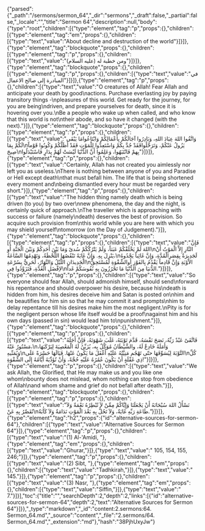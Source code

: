 {"parsed":{"_path":"/sermons/sermon_64","_dir":"sermons","_draft":false,"_partial":false,"_locale":"","title":"Sermon 64","description":null,"body":{"type":"root","children":[{"type":"element","tag":"p","props":{},"children":[{"type":"element","tag":"em","props":{},"children":[{"type":"text","value":"About decline and destruction of the world"}]}]},{"type":"element","tag":"blockquote","props":{},"children":[{"type":"element","tag":"p","props":{},"children":[{"type":"text","value":"ومن خطبة له (عليه السلام)"}]}]},{"type":"element","tag":"blockquote","props":{},"children":[{"type":"element","tag":"p","props":{},"children":[{"type":"text","value":"في المبادرة إلى صالح الاعمال"}]}]},{"type":"element","tag":"p","props":{},"children":[{"type":"text","value":"O creatures of Allah! Fear Allah and anticipate your death by good\nactions. Purchase everlasting joy by paying transitory things -\npleasures of this world. Get ready for the journey, for you are being\ndriven, and prepare yourselves for death, since it is hovering over you.\nBe a people who wake up when called, and who know that this world is not\ntheir abode, and so have it changed (with the next)."}]},{"type":"element","tag":"blockquote","props":{},"children":[{"type":"element","tag":"p","props":{},"children":[{"type":"text","value":"وَاتَّقُوا اللهَ عِبَادَ اللهِ، وَبَادِرُوا آجَالَكُمْ بِأَعْمَالِكُمْ وَابْتَاعُوامَا يَبْقَى لَكُمْ بِمَا\nيَزُولُ عَنْكُمْ، وَتَرَحَّلُوافَقَدْ جُدَّ بِكُمْ وَاسْتَعِدُّوا لِلْمَوْتِ فَقَدْ أَظَلَّكُمْ وَكُونُوا قَوْماً صِيحَ\nبِهمْ فَانْتَبَهُوا، وَعَلِمُوا أَنَّ الدُّنْيَا لَيْسَتْ لَهُمْ بِدَارٍ فَاسْتَبْدَلُوا"}]}]},{"type":"element","tag":"p","props":{},"children":[{"type":"text","value":"Certainly, Allah has not created you aimlessly nor left you as useless.\nThere is nothing between anyone of you and Paradise or Hell except death\nthat must befall him. The life that is being shortened every moment and\nbeing dismantled every hour must be regarded very short."}]},{"type":"element","tag":"p","props":{},"children":[{"type":"text","value":"The hidden thing namely death which is being driven (to you) by two over\nnew phenomena, the day and the night, is certainly quick of approach.\nThe traveller which is approaching with success or failure (namely\ndeath) deserves the best of provision. So acquire such provision from\nthis world while you are here with which you may shield yourself\ntomorrow (on the Day of Judgement)."}]},{"type":"element","tag":"blockquote","props":{},"children":[{"type":"element","tag":"p","props":{},"children":[{"type":"text","value":"فَإِنَّ اللهَ لَمْ يَخْلُقْكُمْ عَبَثاً، وَلَمْ يَتْرُكْكُمْ سُدىً وَمَا بَيْنَ أَحَدِكُمْ وَبَيْنَ الْجَنَّةِ أَوِ\nالنَّارِ إِلاَّ الْمَوْتُ أَنْ يَنْزِلَ بِهِ. وَإِنَّ غَايَةً تَنْقُصُهَا اللَّحْظَةُ، وَتَهْدِمُهَا السَّاعَةُ،\nلَجَدِيرَةٌ بِقِصَرِالْمُدَّةِ، وَإِنَّ غَائِباً يَحْدُوهُ الْجَدِيدَانِ اللَّيْلُ وَالنَّهَارُ، لَحَرِيٌّ بِسُرْعَةِ\nالاْوْبَةِ وَإِنَّ قَادِماً يَقْدُمُ بِالفَوْزِ أَوالشِّقْوَةِ لَمُسْتَحِقٌّ لاِفْضَلِ الْعُدَّةِ، فَتَزَوَّدُوا فِي\nالدُّنيَا مِنَ الدُّنْيَا مَا تَحْرُزُونَ بِهِ نُفُوسَكُمْ غَداً."}]}]},{"type":"element","tag":"p","props":{},"children":[{"type":"text","value":"So everyone should fear Allah, should admonish himself, should send\nforward his repentance and should overpower his desire, because his\ndeath is hidden from him, his desires deceive him and Satan is posted on\nhim and he beautifies for him sin so that he may commit it and prompts\nhim to delay repentance till his desires make him the most negligent.\nPity is for the negligent person whose life itself would be a proof\nagainst him and his own days (passed in sin) would lead him to\npunishment."}]},{"type":"element","tag":"blockquote","props":{},"children":[{"type":"element","tag":"p","props":{},"children":[{"type":"text","value":"فَاتَّقَىْ عَبْدٌ رَبِّهُ، نَصَحَ نَفْسَهُ، قَدَّمَ تَوْبَتَهُ، غَلَبَ شَهْوَتَهُ، فَإِنَّ أَجَلَهُ مَسْتُورٌ عَنْهُ،\nوَأَمَلَهُ خَادِعٌ لَهُ، والشَّيْطَانُ مُوَكَّلٌ بِه، يُزَيِّنُ لَهُ الْمَعْصِيَةَ لِيَرْكَبَهَا، وَيُمَنِّيهِ\nالتَّوْبَةَ لِيُسَوِّفَهَا حتّى تَهْجُم مَنِيَّتُهُ عَلَيْهِ أَغْفَلَ مَا يَكُونُ عَنْهَا. فَيَالَهَا حَسْرَةً عَلَى\nكُلِّ ذِي غَفْلَةٍ أَنْ يَكُونَ عُمُرُهُ عَلَيْهِ حُجَّةً، وَأَنْ تُؤَدِّيَهُ أَيَّامُهُ إِلَى الشِّقْوَةِ!"}]}]},{"type":"element","tag":"p","props":{},"children":[{"type":"text","value":"We ask Allah, the Glorified, that He may make us and you like one whom\nbounty does not mislead, whom nothing can stop from obedience of Allah\nand whom shame and grief do not befall after death."}]},{"type":"element","tag":"blockquote","props":{},"children":[{"type":"element","tag":"p","props":{},"children":[{"type":"text","value":"نَسْأَلُ اللهَ سُبْحَانَهُ أَنْ يَجْعَلَنَا وَإِيَّاكُمْ مِمِّنْ لاَ تُبْطِرُهُ نَعْمَةٌ وَلاَ تُقَصِّرُ بِهِ عَنْ\nطَاعَةِ رَبِّهِ غَايَةٌ، وَلاَ تَحُلُّ بِهِ بَعْدَ الْمَوْتِ نَدَامَةٌ وَلاَ كَآبَةٌ."}]}]},{"type":"element","tag":"h2","props":{"id":"alternative-sources-for-sermon-64"},"children":[{"type":"text","value":"Alternative Sources for Sermon 64"}]},{"type":"element","tag":"p","props":{},"children":[{"type":"text","value":"(1) Al-'Amidi, "},{"type":"element","tag":"em","props":{},"children":[{"type":"text","value":"Ghurar,"}]},{"type":"text","value":" 105, 154, 155, 246;"}]},{"type":"element","tag":"p","props":{},"children":[{"type":"text","value":"(2) Sibt, "},{"type":"element","tag":"em","props":{},"children":[{"type":"text","value":"Tadhkirah,"}]},{"type":"text","value":" 145."}]},{"type":"element","tag":"p","props":{},"children":[{"type":"text","value":"(3) Nasr, "},{"type":"element","tag":"em","props":{},"children":[{"type":"text","value":"Siffin,"}]},{"type":"text","value":" 7."}]}],"toc":{"title":"","searchDepth":2,"depth":2,"links":[{"id":"alternative-sources-for-sermon-64","depth":2,"text":"Alternative Sources for Sermon 64"}]}},"_type":"markdown","_id":"content:2.sermons:64. Sermon_64.md","_source":"content","_file":"2.sermons/64. Sermon_64.md","_extension":"md"},"hash":"38PjhUxyJw"}